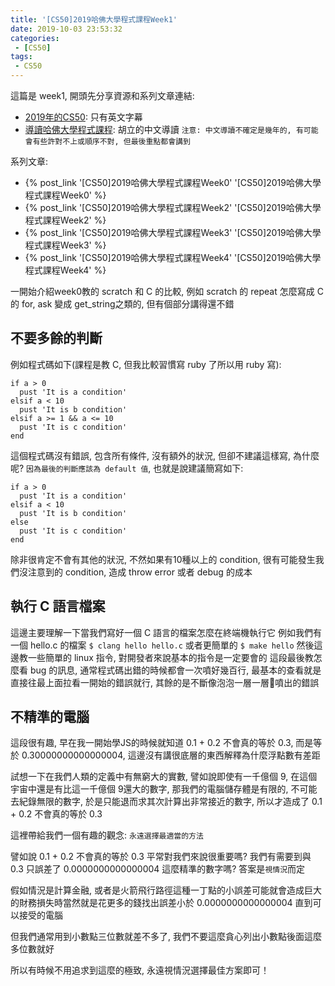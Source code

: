 ```yaml
---
title: '[CS50]2019哈佛大學程式課程Week1'
date: 2019-10-03 23:53:32
categories:
 - [CS50]
tags:
 - CS50
---
```

這篇是 week1, 開頭先分享資源和系列文章連結:

- [2019年的CS50](https://sihhanwang.github.io/2019/04/09/hexo-tutorial/): 只有英文字幕
- [導讀哈佛大學程式課程](https://www.lidemy.com/courses/192307/lectures/3062865): 胡立的中文導讀
`注意: 中文導讀不確定是幾年的, 有可能會有些許對不上或順序不對, 但最後重點都會講到`

系列文章:
- {% post_link '[CS50]2019哈佛大學程式課程Week0' '[CS50]2019哈佛大學程式課程Week0' %}
- {% post_link '[CS50]2019哈佛大學程式課程Week2' '[CS50]2019哈佛大學程式課程Week2' %}
- {% post_link '[CS50]2019哈佛大學程式課程Week3' '[CS50]2019哈佛大學程式課程Week3' %}
- {% post_link '[CS50]2019哈佛大學程式課程Week4' '[CS50]2019哈佛大學程式課程Week4' %}

一開始介紹week0教的 scratch 和 C 的比較, 例如 scratch 的 repeat 怎麼寫成 C 的 for, ask 變成 get_string之類的, 但有個部分講得還不錯

## 不要多餘的判斷

例如程式碼如下(課程是教 C, 但我比較習慣寫 ruby 了所以用 ruby 寫):
```
if a > 0
  pust 'It is a condition'
elsif a < 10
  pust 'It is b condition'
elsif a >= 1 && a <= 10
  pust 'It is c condition'
end
```
這個程式碼沒有錯誤, 包含所有條件, 沒有額外的狀況, 但卻不建議這樣寫, 為什麼呢?
`因為最後的判斷應該為 default 值`, 也就是說建議簡寫如下:
```
if a > 0
  pust 'It is a condition'
elsif a < 10
  pust 'It is b condition'
else
  pust 'It is c condition'
end
```
除非很肯定不會有其他的狀況, 不然如果有10種以上的 condition, 很有可能發生我們沒注意到的 condition, 造成 throw error 或者 debug 的成本

## 執行 C 語言檔案

這邊主要理解一下當我們寫好一個 C 語言的檔案怎麼在終端機執行它
例如我們有一個 hello.c 的檔案
`$ clang hello hello.c`
或者更簡單的
`$ make hello`
然後這邊教一些簡單的 linux 指令, 對開發者來說基本的指令是一定要會的
這段最後教怎麼看 bug 的訊息, 通常程式碼出錯的時候都會一次噴好幾百行, 最基本的查看就是直接往最上面拉看一開始的錯誤就行, 其餘的是不斷像泡泡一層一層噴出的錯誤

## 不精準的電腦

這段很有趣, 早在我一開始學JS的時候就知道 0.1 + 0.2 不會真的等於 0.3, 而是等於 0.30000000000000004, 這邊沒有講很底層的東西解釋為什麼浮點數有差距

試想一下在我們人類的定義中有無窮大的實數, 譬如說即使有一千億個 9, 在這個宇宙中還是有比這一千億個 9還大的數字, 那我們的電腦儲存體是有限的, 不可能去紀錄無限的數字, 於是只能退而求其次計算出非常接近的數字, 所以才造成了 0.1 + 0.2 不會真的等於 0.3

這裡帶給我們一個有趣的觀念:
`永遠選擇最適當的方法`

譬如說 0.1 + 0.2 不會真的等於 0.3 平常對我們來說很重要嗎?
我們有需要到與 0.3 只誤差了 0.0000000000000004 這麼精準的數字嗎?
答案是`視情況`而定

假如情況是計算金融, 或者是火箭飛行路徑這種一丁點的小誤差可能就會造成巨大的財務損失時當然就是花更多的錢找出誤差小於 0.0000000000000004 直到可以接受的電腦

但我們通常用到小數點三位數就差不多了, 我們不要這麼貪心列出小數點後面這麼多位數就好

所以有時候不用追求到這麼的極致, 永遠視情況選擇最佳方案即可！
